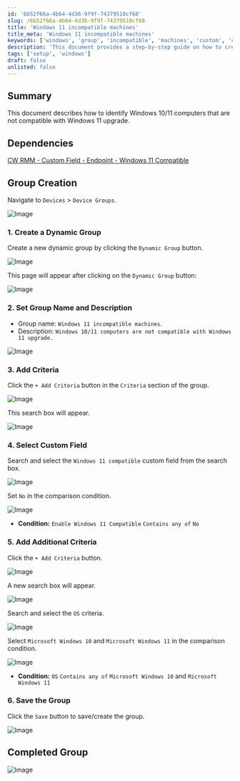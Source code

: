 ```yaml
---
id: '6b52f66a-4b64-4d36-9f9f-74379510cf68'
slug: /6b52f66a-4b64-4d36-9f9f-74379510cf68
title: 'Windows 11 incompatible machines'
title_meta: 'Windows 11 incompatible machines'
keywords: ['windows', 'group', 'incompatible', 'machines', 'custom', 'criteria']
description: 'This document provides a step-by-step guide on how to create a dynamic group in ConnectWise RMM for Windows 10/11 computers that are not compatible with Windows 11. It includes instructions on setting up custom fields and criteria to accurately identify incompatible machines.'
tags: ['setup', 'windows']
draft: false
unlisted: false
---
```


## Summary

This document describes how to identify Windows 10/11 computers that are not compatible with Windows 11 upgrade.

## Dependencies

[CW RMM - Custom Field - Endpoint - Windows 11 Compatible](/docs/99719e54-ce8f-4b76-93f4-cc832a3b88cf)

## Group Creation

Navigate to `Devices` > `Device Groups`.

![Image](../../../static/img/docs/6b52f66a-4b64-4d36-9f9f-74379510cf68/image_1.webp)

### 1. Create a Dynamic Group

Create a new dynamic group by clicking the `Dynamic Group` button.

![Image](../../../static/img/docs/6b52f66a-4b64-4d36-9f9f-74379510cf68/image_2.webp)

This page will appear after clicking on the `Dynamic Group` button:

![Image](../../../static/img/docs/6b52f66a-4b64-4d36-9f9f-74379510cf68/image_3.webp)

### 2. Set Group Name and Description

- Group name: `Windows 11 incompatible machines`.  
- Description: `Windows 10/11 computers are not compatible with Windows 11 upgrade.`

![Image](../../../static/img/docs/9bfa70b2-a410-45d7-a8cc-a75c8e90c6f5/image30.webp)

### 3. Add Criteria

Click the `+ Add Criteria` button in the `Criteria` section of the group.

![Image](../../../static/img/docs/6b52f66a-4b64-4d36-9f9f-74379510cf68/image_5.webp)

This search box will appear.

![Image](../../../static/img/docs/6b52f66a-4b64-4d36-9f9f-74379510cf68/image_6.webp)

### 4. Select Custom Field

Search and select the `Windows 11 compatible` custom field from the search box.

![Image](../../../static/img/docs/6b52f66a-4b64-4d36-9f9f-74379510cf68/image_7.webp)

Set `No` in the comparison condition.

![Image](../../../static/img/docs/6b52f66a-4b64-4d36-9f9f-74379510cf68/image_8.webp)

- **Condition:** `Enable Windows 11 Compatible` `Contains any of` `No`

### 5. Add Additional Criteria

Click the `+ Add Criteria` button.

![Image](../../../static/img/docs/6b52f66a-4b64-4d36-9f9f-74379510cf68/image_9.webp)

A new search box will appear.

![Image](../../../static/img/docs/6b52f66a-4b64-4d36-9f9f-74379510cf68/image_10.webp)

Search and select the `OS` criteria.

![Image](../../../static/img/docs/6b52f66a-4b64-4d36-9f9f-74379510cf68/image_11.webp)

Select `Microsoft Windows 10` and `Microsoft Windows 11` in the comparison condition.

 ![Image](../../../static/img/docs/9bfa70b2-a410-45d7-a8cc-a75c8e90c6f5/image16.webp)  


- **Condition:** `OS` `Contains any of` `Microsoft Windows 10` and `Microsoft Windows 11`

### 6. Save the Group

Click the `Save` button to save/create the group.

![Image](../../../static/img/docs/9bfa70b2-a410-45d7-a8cc-a75c8e90c6f5/image31.webp)

## Completed Group


![Image](../../../static/img/docs/9bfa70b2-a410-45d7-a8cc-a75c8e90c6f5/image32.webp)
